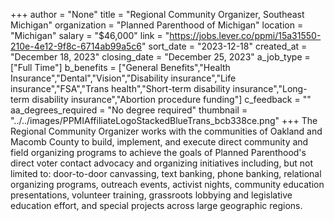 +++
author = "None"
title = "Regional Community Organizer, Southeast Michigan"
organization = "Planned Parenthood of Michigan"
location = "Michigan"
salary = "$46,000"
link = "https://jobs.lever.co/ppmi/15a31550-210e-4e12-9f8c-6714ab99a5c6"
sort_date = "2023-12-18"
created_at = "December 18, 2023"
closing_date = "December 25, 2023"
a_job_type = ["Full Time"]
b_benefits = ["General Benefits","Health Insurance","Dental","Vision","Disability insurance","Life insurance","FSA","Trans health","Short-term disability insurance","Long-term disability insurance","Abortion procedure funding"]
c_feedback = ""
aa_degrees_required = "No degree required"
thumbnail = "../../images/PPMIAffiliateLogoStackedBlueTrans_bcb338ce.png"
+++
The Regional Community Organizer works with the communities of Oakland and Macomb County to build, implement, and execute direct community and field organizing programs to achieve the goals of Planned Parenthood's direct voter contact advocacy and organizing initiatives including, but not limited to: door-to-door canvassing, text banking, phone banking, relational organizing programs, outreach events, activist nights, community education presentations, volunteer training, grassroots lobbying and legislative education effort, and special projects across large geographic regions.